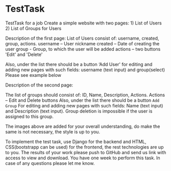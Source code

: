 # TestTask
TestTask for a job
Create a simple website with two pages: 1) List of Users 2) List of Groups for Users 

Description of the first page:
List of Users consist of: username, created, group, actions.
username – User nickname 
created – Date of creating the user
group - Group, to which the user will be added 
actions – two buttons 'Edit' and 'Delete'

Also, under the list there should be a button ‘Add User'
for editing and adding new pages with such fields: username (text input) and group(select)
Please see example below

Description of the second page:

The list of groups should consist of: ID, Name, Description, Actions.
Actions – Edit and Delete buttons 
Also, under the list there should be a button `Add Group`
For editing and adding new pages with such fields: Name (text input) and Description (text input).
Group deletion is impossible if the user is assigned to this group. 


The images above are added for your overall understanding, do make the same is not necessary, the style is up to you.

To implement the test task, use Django for the backend and HTML, CSS(bootstrapp can be used) for the frontend, the rest technologies are up to you.
The results of your work please push to  GitHub and send us link with access to view and download. 
You have one week to perform this task. In case of any questions please let me know.  
